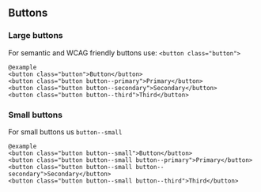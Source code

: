 ## Buttons

### Large buttons
For semantic and WCAG friendly buttons use: `<button class="button">`

	@example
	<button class="button">Button</button>
	<button class="button button--primary">Primary</button>
	<button class="button button--secondary">Secondary</button>
	<button class="button button--third">Third</button>

### Small buttons
For small buttons us `button--small`

	@example
	<button class="button button--small">Button</button>
	<button class="button button--small button--primary">Primary</button>
	<button class="button button--small button--secondary">Secondary</button>
	<button class="button button--small button--third">Third</button>
